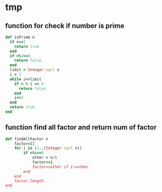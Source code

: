 # tmp

## function for check if number is prime
```ruby
def isPrime n
  if n==2
    return true
  end
  if n%2==0
    return false
  end
  limit = Integer.sqrt n
  i = 3
  while i<=limit
    if n % i == 0
      return false
    end
    i+=2
  end
  return true
end
```

## function find all factor and return num of factor
```ruby
def findAllFactor n
    factor=[] 
    for i in (1..(Integer.sqrt n))
        if n%i==0
            other = n/i
            factor<<i
            factor<<other if i!=other
        end
    end
    factor.length
end
```